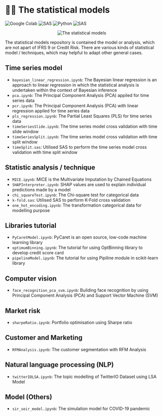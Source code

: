 # ✍🏻 The statistical models

![Google Colab](https://img.shields.io/badge/Editor-Google%20Colab-brightgreen)
![SAS](https://img.shields.io/badge/Editor-SAS-brightgreen)
![Python](https://img.shields.io/badge/Code-Python-blue)
![SAS](https://img.shields.io/badge/Code-SAS-blue)

<p align="center">
  <img src="https://research.phoenix.edu/sites/default/files/blogpost/images/statistical-analysis-hero.jpg" alt="The statistical models"/>
</p>

The statistical models repository is contained the model or analysis, which are not apart of IFRS 9 or Credit Risk. There are various kinds of statistical model / techniques, which may helpful to adapt other general cases.

## Time series model
* `bayesian_linear_regression.ipynb`: The Bayesian linear regression is an approach to linear regression in which the statistical analysis is undertaken within the context of Bayesian inference
* `pca.ipynb`: The Principal Component Analysis (PCA) appiled for time series data
* `pcr.ipynb`: The Principal Component Analysis (PCA) with linear regression appiled for time series data
* `pls_regression.ipynb`: The Partial Least Squares (PLS) for time series data
* `timeSeriesSlide.ipynb`: The time series model cross validation with time slide window
* `timeSeriesSplit.ipynb`: The time series model cross validation with time split window
* `timeSplit.sas`: Utilised SAS to perform the time series model cross validation with time split window

## Statistic analysis / technique
* `MICE.ipynb`: MICE is the Multivariate Imputation by Chained Equations
* `SHAPInterpreter.ipynb`: SHAP values are used to explain individual predictions made by a model
* `chi_squareTest.ipynb`: The Chi-square test for categorical data
* `k-fold.sas`: Utilised SAS to perform K-Fold cross validation
* `one_hot_encoding.ipynb`: The transformation categorical data for modelling purpose

## Libraries tutorial
* `PyCaretModel.ipynb`: PyCaret is an open source, low-code machine learning library
* `optimumBinning.ipynb`: The tutorial for using OptBinning library to develop credit score card
* `pipelineModel.ipynb`: The tutorial for using Pipiline module in scikit-learn library

## Computer vision
* `face_recognition_pca_svm.ipynb`: Building face recognition by using Principal Component Analysis (PCA) and Support Vector Machine (SVM)

## Market risk
* `sharpeRatio.ipynb`: Portfolio optimisation using Sharpe ratio

## Customer and Marketing
* `RFMAnalysis.ipynb`: The customer segmentation with RFM Analysis

## Natural language processing (NLP)
* `twitterIOLSA.ipynb`: The topic modelling of TwitterIO Dataset using LSA Model

## Model (Others)
* `sir_seir_model.ipynb`: The simulation model for COVID-19 pandemic

